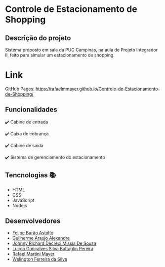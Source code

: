 # Controle de Estacionamento de Shopping

## Descrição do projeto

Sistema proposto em sala da PUC Campinas, na aula de Projeto Integrador II, feito para simular um estacionamento de shopping.

# Link

GitHub Pages: https://rafaelmmayer.github.io/Controle-de-Estacionamento-de-Shopping/

## Funcionalidades

:heavy_check_mark: Cabine de entrada

:heavy_check_mark: Caixa de cobrança

:heavy_check_mark: Cabine de saída

:heavy_check_mark: Sistema de gerenciamento do estacionamento

## Tencnologias :books:

- HTML
- CSS
- JavaScript
- Nodejs

## Desenvolvedores

- [Felipe Barão Astolfo]()
- [Guilherme Araujo Alexandre]()
- [Johnny Richard Decreci Missia De Souza]()
- [Lucca Gonçalves Silva Battaglin Pereira]()
- [Rafael Martini Mayer](https://github.com/rafaelmmayer)
- [Welington Ferreira da Silva]()

